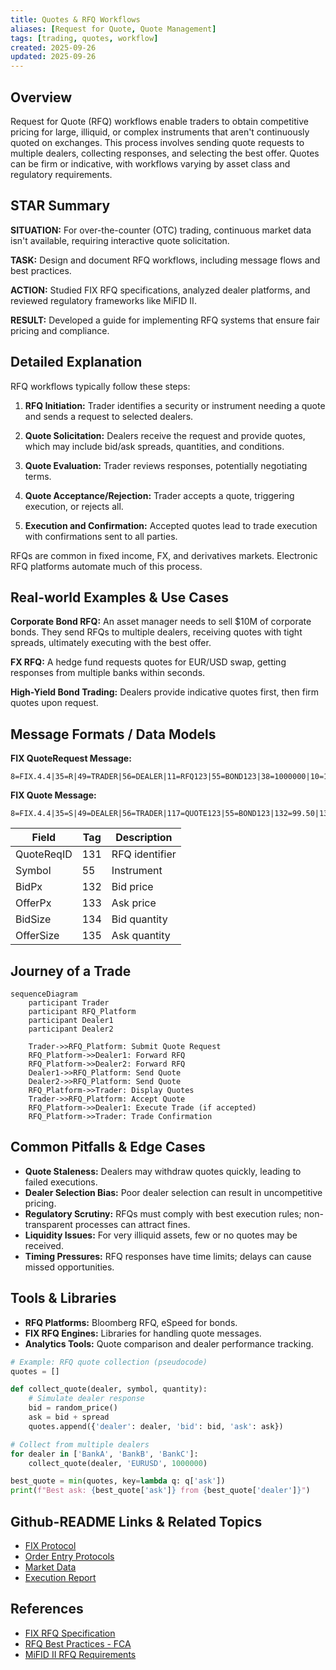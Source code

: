 ```yaml
---
title: Quotes & RFQ Workflows
aliases: [Request for Quote, Quote Management]
tags: [trading, quotes, workflow]
created: 2025-09-26
updated: 2025-09-26
---
```


## Overview

Request for Quote (RFQ) workflows enable traders to obtain competitive pricing for large, illiquid, or complex instruments that aren't continuously quoted on exchanges. This process involves sending quote requests to multiple dealers, collecting responses, and selecting the best offer. Quotes can be firm or indicative, with workflows varying by asset class and regulatory requirements.

## STAR Summary

**SITUATION:** For over-the-counter (OTC) trading, continuous market data isn't available, requiring interactive quote solicitation.

**TASK:** Design and document RFQ workflows, including message flows and best practices.

**ACTION:** Studied FIX RFQ specifications, analyzed dealer platforms, and reviewed regulatory frameworks like MiFID II.

**RESULT:** Developed a guide for implementing RFQ systems that ensure fair pricing and compliance.

## Detailed Explanation

RFQ workflows typically follow these steps:

1. **RFQ Initiation:** Trader identifies a security or instrument needing a quote and sends a request to selected dealers.

2. **Quote Solicitation:** Dealers receive the request and provide quotes, which may include bid/ask spreads, quantities, and conditions.

3. **Quote Evaluation:** Trader reviews responses, potentially negotiating terms.

4. **Quote Acceptance/Rejection:** Trader accepts a quote, triggering execution, or rejects all.

5. **Execution and Confirmation:** Accepted quotes lead to trade execution with confirmations sent to all parties.

RFQs are common in fixed income, FX, and derivatives markets. Electronic RFQ platforms automate much of this process.

## Real-world Examples & Use Cases

**Corporate Bond RFQ:** An asset manager needs to sell $10M of corporate bonds. They send RFQs to multiple dealers, receiving quotes with tight spreads, ultimately executing with the best offer.

**FX RFQ:** A hedge fund requests quotes for EUR/USD swap, getting responses from multiple banks within seconds.

**High-Yield Bond Trading:** Dealers provide indicative quotes first, then firm quotes upon request.

## Message Formats / Data Models

**FIX QuoteRequest Message:**
```
8=FIX.4.4|35=R|49=TRADER|56=DEALER|11=RFQ123|55=BOND123|38=1000000|10=123|
```

**FIX Quote Message:**
```
8=FIX.4.4|35=S|49=DEALER|56=TRADER|117=QUOTE123|55=BOND123|132=99.50|133=100.00|134=1000000|10=124|
```

| Field | Tag | Description |
|-------|-----|-------------|
| QuoteReqID | 131 | RFQ identifier |
| Symbol | 55 | Instrument |
| BidPx | 132 | Bid price |
| OfferPx | 133 | Ask price |
| BidSize | 134 | Bid quantity |
| OfferSize | 135 | Ask quantity |

## Journey of a Trade

```mermaid
sequenceDiagram
    participant Trader
    participant RFQ_Platform
    participant Dealer1
    participant Dealer2

    Trader->>RFQ_Platform: Submit Quote Request
    RFQ_Platform->>Dealer1: Forward RFQ
    RFQ_Platform->>Dealer2: Forward RFQ
    Dealer1->>RFQ_Platform: Send Quote
    Dealer2->>RFQ_Platform: Send Quote
    RFQ_Platform->>Trader: Display Quotes
    Trader->>RFQ_Platform: Accept Quote
    RFQ_Platform->>Dealer1: Execute Trade (if accepted)
    RFQ_Platform->>Trader: Trade Confirmation
```

## Common Pitfalls & Edge Cases

- **Quote Staleness:** Dealers may withdraw quotes quickly, leading to failed executions.
- **Dealer Selection Bias:** Poor dealer selection can result in uncompetitive pricing.
- **Regulatory Scrutiny:** RFQs must comply with best execution rules; non-transparent processes can attract fines.
- **Liquidity Issues:** For very illiquid assets, few or no quotes may be received.
- **Timing Pressures:** RFQ responses have time limits; delays can cause missed opportunities.

## Tools & Libraries

- **RFQ Platforms:** Bloomberg RFQ, eSpeed for bonds.
- **FIX RFQ Engines:** Libraries for handling quote messages.
- **Analytics Tools:** Quote comparison and dealer performance tracking.

```python
# Example: RFQ quote collection (pseudocode)
quotes = []

def collect_quote(dealer, symbol, quantity):
    # Simulate dealer response
    bid = random_price()
    ask = bid + spread
    quotes.append({'dealer': dealer, 'bid': bid, 'ask': ask})

# Collect from multiple dealers
for dealer in ['BankA', 'BankB', 'BankC']:
    collect_quote(dealer, 'EURUSD', 1000000)

best_quote = min(quotes, key=lambda q: q['ask'])
print(f"Best ask: {best_quote['ask']} from {best_quote['dealer']}")
```

## Github-README Links & Related Topics

- [FIX Protocol](/fix-protocol)
- [Order Entry Protocols](/order-entry-protocols)
- [Market Data](/market-data-overview-dissemination)
- [Execution Report](/execution-report)

## References

- [FIX RFQ Specification](https://www.fixtrading.org/standards/)
- [RFQ Best Practices - FCA](https://www.fca.org.uk/markets/rfq)
- [MiFID II RFQ Requirements](https://www.esma.europa.eu/mifid-ii)